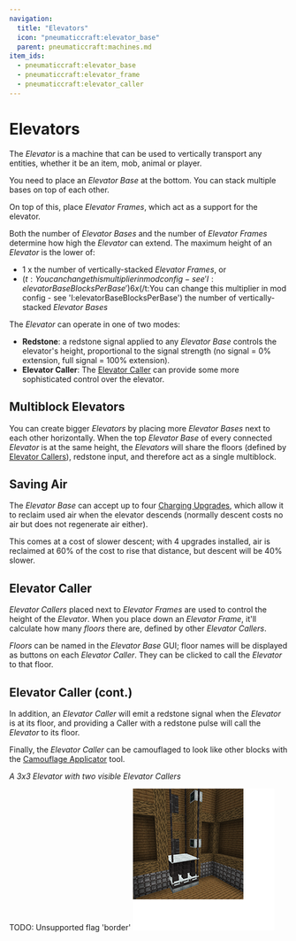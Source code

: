 ```yaml
---
navigation:
  title: "Elevators"
  icon: "pneumaticcraft:elevator_base"
  parent: pneumaticcraft:machines.md
item_ids:
  - pneumaticcraft:elevator_base
  - pneumaticcraft:elevator_frame
  - pneumaticcraft:elevator_caller
---
```


# Elevators

The *Elevator* is a machine that can be used to vertically transport any entities, whether it be an item, mob, animal or player.

You need to place an *Elevator Base* at the bottom. You can stack multiple bases on top of each other.

On top of this, place *Elevator Frames*, which act as a support for the elevator.

Both the number of *Elevator Bases* and the number of *Elevator Frames* determine how high the *Elevator* can extend. The maximum height of an *Elevator* is the lower of:
- 1 x the number of vertically-stacked *Elevator Frames*, or
- <Color hex="#880">$(t:You can change this multiplier in mod config - see 'I:elevatorBaseBlocksPerBase')6 x$(/t:You can change this multiplier in mod config - see 'I:elevatorBaseBlocksPerBase')</Color> the number of vertically-stacked *Elevator Bases*

The *Elevator* can operate in one of two modes:
- **Redstone**: a <Color hex="#f00">redstone signal</Color> applied to any *Elevator Base* controls the elevator's height, proportional to the signal strength (no signal = 0% extension, full signal = 100% extension).
- **Elevator Caller**: The [Elevator Caller](#caller) can provide some more sophisticated control over the elevator.

## Multiblock Elevators

You can create bigger *Elevators* by placing more *Elevator Bases* next to each other horizontally. When the top *Elevator Base* of every connected *Elevator* is at the same height, the *Elevators* will share the floors (defined by [Elevator Callers](#caller)), redstone input, and therefore act as a single multiblock.

## Saving Air

The *Elevator Base* can accept up to four [Charging Upgrades](../base_concepts/upgrades.md#charging), which allow it to reclaim used air when the elevator descends (normally descent costs no air but does not regenerate air either).

This comes at a cost of slower descent; with 4 upgrades installed, air is reclaimed at 60% of the cost to rise that distance, but descent will be 40% slower.

<a name="caller"></a>
## Elevator Caller

*Elevator Callers* placed next to *Elevator Frames* are used to control the height of the *Elevator*. When you place down an *Elevator Frame*, it'll calculate how many *floors* there are, defined by other *Elevator Callers*.

*Floors* can be named in the *Elevator Base* GUI; floor names will be displayed as buttons on each *Elevator Caller*. They can be clicked to call the *Elevator* to that floor.

## Elevator Caller (cont.)

In addition, an *Elevator Caller* will emit a <Color hex="#f00">redstone signal</Color> when the *Elevator* is at its floor, and providing a Caller with a <Color hex="#f00">redstone pulse</Color> will call the *Elevator* to its floor.

Finally, the *Elevator Caller* can be camouflaged to look like other blocks with the [Camouflage Applicator](../tools/camo_applicator.md) tool.

*A 3x3 Elevator with two visible Elevator Callers*

TODO: Unsupported flag 'border'
![](elevator.png)



<Recipe id="pneumaticcraft:elevator_base_1" />

<Recipe id="pneumaticcraft:elevator_frame" />



<Recipe id="pneumaticcraft:elevator_caller" />

